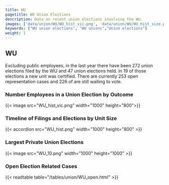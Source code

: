 ```yaml
---
title: WU
pagetitle: WU Union Elections
description: Data on recent union elections involving the WU.
images: ['data/union/WU/WU_hist_vic.png', 'data/union/WU/WU_hist_size.png', 'data/union/WU/WU_10.png']
keywords: ["WU union elections", "WU unions","Union elections"]
weight: 1
---
```

##  WU

Excluding public employees, in the last year there have been 272 union elections filed by the WU and 47 union elections held. In 19 of those elections a new unit was certified. There are currently 253 open representation cases and 226 of are still waiting to vote.

### Number Employees in a Union Election by Outcome
{{< image src="WU_hist_vic.png" width="1000" height="800">}}

### Timeline of Filings and Elections by Unit Size
{{< accordion src="WU_hist.png" width="1000" height="800" >}}

### Largest Private Union Elections
{{< image src="WU_10.png" width="1000" height="1000"  >}}

### Open Election Related Cases
{{< readtable table="/tables/union/WU_open.html" >}}

